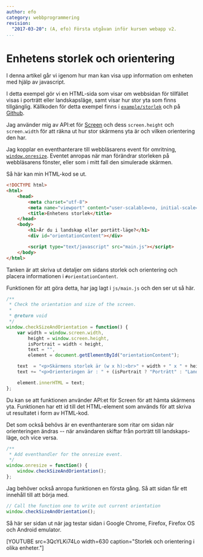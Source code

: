 ```yaml
---
author: efo
category: webbprogrammering
revision:
  "2017-03-20": (A, efo) Första utgåvan inför kursen webapp v2.
...
```


Enhetens storlek och orientering
==================================

I denna artikel går vi igenom hur man kan visa upp information om enheten med hjälp av javascript.


<!--more-->

I detta exempel gör vi en HTML-sida som visar om webbsidan för tillfället visas i porträtt eller landskapsläge, samt visar hur stor yta som finns tillgänglig. Källkoden för detta exempel finns i [`example/storlek`](repo/webapp/example/storlek) och på [Github](https://github.com/dbwebb-se/webapp/tree/master/example/storlek).

Jag använder mig av API:et för  [Screen](https://developer.mozilla.org/en-US/docs/Web/API/Screen) och dess  `screen.height` och `screen.width` för att räkna ut hur stor skärmens yta är och vilken orientering den har.

Jag kopplar en eventhanterare till webbläsarens event för omritning, [`window.onresize`](https://developer.mozilla.org/en-US/docs/Web/API/GlobalEventHandlers/onresize). Eventet anropas när man förändrar storleken på webbläsarens fönster, eller som i mitt fall den simulerade skärmen.

Så här kan min HTML-kod se ut.

```html
<!DOCTYPE html>
<html>
    <head>
        <meta charset="utf-8">
        <meta name="viewport" content="user-scalable=no, initial-scale=1, maximum-scale=1, minimum-scale=1, width=device-width">
        <title>Enhetens storlek</title>
    </head>
    <body>
        <h1>Är du i landskap eller portätt-läge?</h1>
        <div id="orientationContent"></div>

        <script type="text/javascript" src="main.js"></script>
    </body>
</html>
```

Tanken är att skriva ut detaljer om sidans storlek och orientering och placera informationen i `#orientationContent`.

Funktionen för att göra detta, har jag lagt i `js/main.js` och den ser ut så här.

```javascript
/**
 * Check the orientation and size of the screen.
 *
 * @return void
 */
window.checkSizeAndOrientation = function() {
    var width = window.screen.width,
        height = window.screen.height,
        isPortrait = width < height,
        text = "",
        element = document.getElementById("orientationContent");

    text  = "<p>Skärmens storlek är (w x h):<br>" + width + " x " + height;
    text += "<p>Orienteringen är : " + (isPortrait ? "Porträtt" : "Landskap");

    element.innerHTML = text;
};
```

Du kan se att funktionen använder API:et för Screen för att hämta skärmens yta. Funktionen har ett id till det HTML-element som används för att skriva ut resultatet i form av HTML-kod.

Det som också behövs är en eventhanterare som ritar om sidan när orienteringen ändras -- när användaren skiftar från porträtt till landskaps-läge, och vice versa.

```javascript
/**
 * Add eventhandler for the onresize event.
 */
window.onresize = function() {
    window.checkSizeAndOrientation();
};
```

Jag behöver också anropa funktionen en första gång. Så att sidan får ett innehåll till att börja med.

```javascript
// Call the function one to write out current orientation
window.checkSizeAndOrientation();
```

Så här ser sidan ut när jag testar sidan i Google Chrome, Firefox, Firefox OS och Android emulator.

[YOUTUBE src=3QcYLKi74Lo width=630 caption="Storlek och orientering i olika enheter."]
